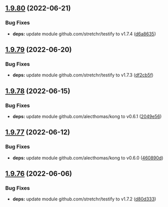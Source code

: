 ## [1.9.80](https://github.com/dds/aoc2020/compare/v1.9.79...v1.9.80) (2022-06-21)


### Bug Fixes

* **deps:** update module github.com/stretchr/testify to v1.7.4 ([d6a8635](https://github.com/dds/aoc2020/commit/d6a8635352b4db2be2ee367eeae026336a280e49))



## [1.9.79](https://github.com/dds/aoc2020/compare/v1.9.78...v1.9.79) (2022-06-20)


### Bug Fixes

* **deps:** update module github.com/stretchr/testify to v1.7.3 ([df2cb5f](https://github.com/dds/aoc2020/commit/df2cb5f0d89ee3c58e7d4494810bccca8f03f2c1))



## [1.9.78](https://github.com/dds/aoc2020/compare/v1.9.77...v1.9.78) (2022-06-15)


### Bug Fixes

* **deps:** update module github.com/alecthomas/kong to v0.6.1 ([2049e56](https://github.com/dds/aoc2020/commit/2049e56bbb299d6142cccffdddce01d99295ebb1))



## [1.9.77](https://github.com/dds/aoc2020/compare/v1.9.76...v1.9.77) (2022-06-12)


### Bug Fixes

* **deps:** update module github.com/alecthomas/kong to v0.6.0 ([460890d](https://github.com/dds/aoc2020/commit/460890dfd415dfd6e2e3ea9cd8df81d7d1f5e8f7))



## [1.9.76](https://github.com/dds/aoc2020/compare/v1.9.75...v1.9.76) (2022-06-06)


### Bug Fixes

* **deps:** update module github.com/stretchr/testify to v1.7.2 ([d80d333](https://github.com/dds/aoc2020/commit/d80d33366f4349110d17a49d6087768ef14b4072))



